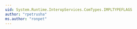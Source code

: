 ```yaml
---
uid: System.Runtime.InteropServices.ComTypes.IMPLTYPEFLAGS
author: "rpetrusha"
ms.author: "ronpet"
---
```

